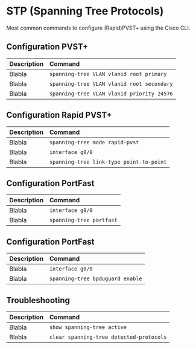 # STP (Spanning Tree Protocols)

Most common commands to configure (Rapid)PVST+ using the Cisco CLI.

## Configuration PVST+

| Description       | Command       |
|:-----------------|:-------------|
| Blabla            | `spanning-tree VLAN vlanid root primary`     |
| Blabla            | `spanning-tree VLAN vlanid root secondary`     |
| Blabla            | `spanning-tree VLAN vlanid priority 24576`     |

## Configuration Rapid PVST+

| Description       | Command       |
|:-----------------|:-------------|
| Blabla            | `spanning-tree mode rapid-pvst`     |
| Blabla            | `interface g0/0`     |
| Blabla            | `spanning-tree link-type point-to-point`     |

## Configuration PortFast

| Description       | Command       |
|:-----------------|:-------------|
| Blabla            | `interface g0/0`     |
| Blabla            | `spanning-tree portfast`     |

## Configuration PortFast

| Description       | Command       |
|:-----------------|:-------------|
| Blabla            | `interface g0/0`     |
| Blabla            | `spanning-tree bpduguard enable`     |

## Troubleshooting

| Description       | Command       |
|:-----------------|:-------------|
| Blabla            | `show spanning-tree active`     |
| Blabla            | `clear spanning-tree detected-protocols`     |